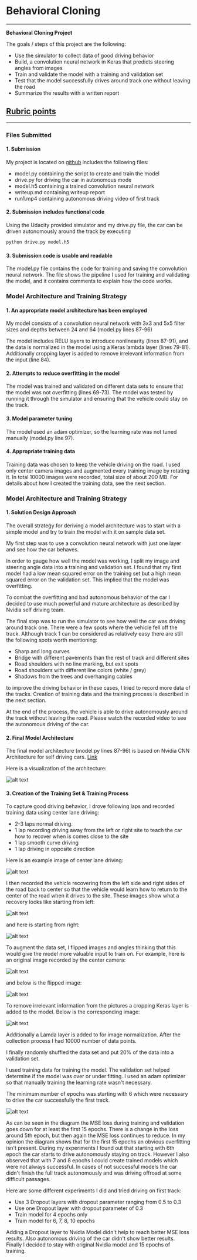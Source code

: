 # **Behavioral Cloning**
---
**Behavioral Cloning Project**

The goals / steps of this project are the following:
* Use the simulator to collect data of good driving behavior
* Build, a convolution neural network in Keras that predicts steering angles from images
* Train and validate the model with a training and validation set
* Test that the model successfully drives around track one without leaving the road
* Summarize the results with a written report


[//]: # (Image References)

[image1]: ./writeupimages/cnn-architecture-624x890.png "Nvidia CNN Architecture"
[image2]: ./writeupimages/original.jpg "Center image"
[image3]: ./writeupimages/flipped.jpg "Center image flipped"
[image4]: ./writeupimages/cropped.jpg "Center image cropped"
[image5]: ./writeupimages/original2.jpg "Center image 2"
[image6]: ./writeupimages/flipped2.jpg "Center image 2 flipped"
[image7]: ./writeupimages/cropped2.jpg "Center image 2 cropped"
[image8]: ./writeupimages/fromleft2right.png "Left to right"
[image9]: ./writeupimages/fromright2left.png "Right to left"
[image10]: ./writeupimages/mse_model_loss_15_epochs.png "MSE Loss Diagram"

## [Rubric points](https://review.udacity.com/#!/rubrics/432/view)
---
### Files Submitted

#### 1. Submission

My project is located on [github](https://github.com/ahubi/CarND-Behavioral-Cloning-P3) includes the following files:
* model.py containing the script to create and train the model
* drive.py for driving the car in autonomous mode
* model.h5 containing a trained convolution neural network
* writeup.md containing writeup report
* run1.mp4 containing autonomous driving video of first track


#### 2. Submission includes functional code
Using the Udacity provided simulator and my drive.py file, the car can be driven autonomously around the track by executing
```sh
python drive.py model.h5
```

#### 3. Submission code is usable and readable

The model.py file contains the code for training and saving the convolution neural network. The file shows the pipeline I used for training and validating the model, and it contains comments to explain how the code works.

### Model Architecture and Training Strategy

#### 1. An appropriate model architecture has been employed

My model consists of a convolution neural network with 3x3 and 5x5 filter sizes and depths between 24 and 64 (model.py lines 87-96)

The model includes RELU layers to introduce nonlinearity (lines 87-91), and the data is normalized in the model using a Keras lambda layer (lines 79-81). Additionally cropping layer is added to remove irrelevant information from the input (line 84).

#### 2. Attempts to reduce overfitting in the model

The model was trained and validated on different data sets to ensure that the model was not overfitting (lines 69-73). The model was tested by running it through the simulator and ensuring that the vehicle could stay on the track.

#### 3. Model parameter tuning

The model used an adam optimizer, so the learning rate was not tuned manually (model.py line 97).

#### 4. Appropriate training data

Training data was chosen to keep the vehicle driving on the road. I used  only center camera images and augmented every training image by rotating it. In total 10000 images were recorded, total size of about 200 MB. For details about how I created the training data, see the next section.

### Model Architecture and Training Strategy

#### 1. Solution Design Approach

The overall strategy for deriving a model architecture was to start with a simple model and try to train the model with it on sample data set.

My first step was to use a convolution neural network with just one layer and see how the car behaves.

In order to gauge how well the model was working, I split my image and steering angle data into a training and validation set. I found that my first model had a low mean squared error on the training set but a high mean squared error on the validation set. This implied that the model was overfitting.

To combat the overfitting and bad autonomous behavior of the car I decided to use much powerful and mature architecture as described by Nvidia self driving team.

The final step was to run the simulator to see how well the car was driving around track one. There were a few spots where the vehicle fell off the track. Although track 1 can be considered as relatively easy there are still the following spots worth mentioning:

* Sharp and long curves
* Bridge with different pavements than the rest of track and different sites
* Road shoulders with no line marking, but exit spots
* Road shoulders with different line colors (white / grey)
* Shadows from the trees and overhanging cables

to improve the driving behavior in these cases, I tried to record more data of the tracks. Creation of training data and the training process is described in the next section.

At the end of the process, the vehicle is able to drive autonomously around the track without leaving the road. Please watch the recorded video to see the autonomous driving of the car.

#### 2. Final Model Architecture

The final model architecture (model.py lines 87-96) is based on Nvidia CNN Architecture for self driving cars. [Link](https://devblogs.nvidia.com/parallelforall/deep-learning-self-driving-cars/)

Here is a visualization of the architecture:

![alt text][image1]

#### 3. Creation of the Training Set & Training Process

To capture good driving behavior, I drove following laps and recorded training data using center lane driving:

* 2-3 laps normal driving.
* 1 lap recording driving away from the left or right site to teach the car how to recover when is comes close to the site
* 1 lap smooth curve driving
* 1 lap driving in opposite direction

Here is an example image of center lane driving:

![alt text][image5]

I then recorded the vehicle recovering from the left side and right sides of the road back to center so that the vehicle would learn how to return to the center of the road when it drives to the site. These images show what a recovery looks like starting from left:

![alt text][image8]

and here is starting from right:

![alt text][image9]


To augment the data set, I flipped images and angles thinking that this would give the model more valuable input to train on. For example, here is an original image recorded by the center camera:

![alt text][image2]

and below is the flipped image:

![alt text][image3]

To remove irrelevant information from the pictures a cropping Keras layer is added to the model. Below is the corresponding image:

![alt text][image4]

Additionally a Lamda layer is added to for image normalization.
After the collection process I had 10000 number of data points.

I finally randomly shuffled the data set and put 20% of the data into a validation set.

I used training data for training the model. The validation set helped determine if the model was over or under fitting. I used an adam optimizer so that manually training the learning rate wasn't necessary.

The minimum number of epochs was starting with 6  which were necessary to drive the car successfully the first track.

![alt text][image10]

As can be seen in the diagram the MSE loss during training and validation goes down for at least the first 15 epochs. There is a change in the loss around 5th epoch, but then again the MSE loss continues to reduce. In my opinion the diagram shows that for the first 15 epochs an obvious overfitting isn't present. During my experiments I found out that starting with 6th epoch the car starts to drive autonomously staying on track. However I also observed that with 7 and 8 epochs I could create trained models which were not always successful. In cases of not successful models the car didn't finish the full track autonomously and was driving offroad at some difficult passages.

Here are some different experiments I did and tried driving on first track:

* Use 3 Dropout layers with dropout parameter ranging from 0.5 to 0.3
* Use one Dropout layer with dropout parameter of 0.3
* Train model for 4 epochs only
* Train model for 6, 7, 8, 10 epochs

Adding a Dropout layer to Nvidia Model didn't help to reach better MSE loss results. Also autonomous driving of the car didn't show better results. Finally I decided to stay with original Nvidia model and 15 epochs of training.
